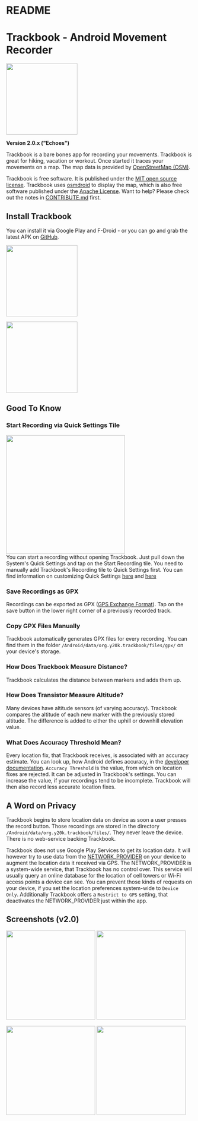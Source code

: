 README
======

# Trackbook - Android Movement Recorder
<img src="https://raw.githubusercontent.com/y20k/trackbook/master/app/src/main/res/mipmap-xxxhdpi/ic_launcher_round.png" width="192" />

**Version 2.0.x ("Echoes")**

Trackbook is a bare bones app for recording your movements. Trackbook is great for hiking, vacation or workout. Once started it traces your movements on a map. The map data is provided by [OpenStreetMap (OSM)](https://www.openstreetmap.org/).

Trackbook is free software. It is published under the [MIT open source license](https://opensource.org/licenses/MIT). Trackbook uses [osmdroid](https://github.com/osmdroid/osmdroid) to display the map, which is also free software published under the [Apache License](https://github.com/osmdroid/osmdroid/blob/master/LICENSE). Want to help? Please check out the notes in [CONTRIBUTE.md](https://github.com/y20k/trackbook/blob/master/CONTRIBUTE.md) first.

## Install Trackbook
You can install it via Google Play and F-Droid - or you can go and grab the latest APK on [GitHub](https://github.com/y20k/trackbook/releases).

[<img src="https://play.google.com/intl/de_de/badges/images/generic/en_badge_web_generic.png" width="192">](https://play.google.com/store/apps/details?id=org.y20k.trackbook)

[<img src="https://cloud.githubusercontent.com/assets/9103935/14702535/45f6326a-07ab-11e6-9256-469c1dd51c22.png" width="192">](https://f-droid.org/repository/browse/?fdid=org.y20k.trackbook)

## Good To Know

### Start Recording via Quick Settings Tile
[<img src="https://user-images.githubusercontent.com/9103935/74753187-09a75f00-5270-11ea-82de-18c5b8737e2b.png" width="320">](https://user-images.githubusercontent.com/9103935/74753187-09a75f00-5270-11ea-82de-18c5b8737e2b.png)<br />
You can start a recording without opening Trackbook. Just pull down the System's Quick Settings and tap on the Start Recording tile. You need to manually add Trackbook's Recording tile to Quick Settings first. You can find information on customizing Quick Settings [here](https://support.google.com/android/answer/9083864?hl=en) and [here](https://www.xda-developers.com/get-custom-quick-settings-tiles/)




### Save Recordings as GPX
Recordings can be exported as GPX ([GPS Exchange Format](https://en.wikipedia.org/wiki/GPS_Exchange_Format)). Tap on the save button in the lower right corner of a previously recorded track.

### Copy GPX Files Manually
Trackbook automatically generates GPX files for every recording. You can find them in the folder `/Android/data/org.y20k.trackbook/files/gpx/` on your device's storage.

### How Does Trackbook Measure Distance?
Trackbook calculates the distance between markers and adds them up.

### How Does Transistor Measure Altitude?
Many devices have altitude sensors (of varying accuracy). Trackbook compares the altitude of each new marker with the previously stored altitude. The difference is added to either the uphill or downhill elevation value.

### What Does Accuracy Threshold Mean?
Every location fix, that Trackbook receives, is associated with an accuracy estimate. You can look up, how Android defines accuracy, in the [developer documentation](https://developer.android.com/reference/kotlin/android/location/Location.html#getaccuracy). `Accuracy Threshold` is the value, from which on location fixes are rejected. It can be adjusted in Trackbook's settings. You can increase the value, if your recordings tend to be incomplete. Trackbook will then also record less accurate location fixes.

## A Word on Privacy
Trackbook begins to store location data on device as soon a user presses the record button. Those recordings are stored in the directory `/Android/data/org.y20k.trackbook/files/`. They never leave the device. There is no web-service backing Trackbook.

Trackbook does not use Google Play Services to get its location data. It will however try to use data from the [NETWORK_PROVIDER](https://developer.android.com/reference/android/location/LocationManager#NETWORK_PROVIDER) on your device to augment the location data it received via GPS. The NETWORK_PROVIDER is a system-wide service, that Trackbook has no control over. This service will usually query an online database for the location of cell towers or Wi-Fi access points a device can see. You can prevent those kinds of requests on your device, if you set the location preferences system-wide to `Device Only`. Additionally Trackbook offers a `Restrict to GPS` setting, that deactivates the NETWORK_PROVIDER just within the app.

## Screenshots (v2.0)
[<img src="https://raw.githubusercontent.com/y20k/trackbook/master/metadata/en-US/phoneScreenshots/01-map-recording-active.png" width="240">](https://raw.githubusercontent.com/y20k/trackbook/master/metadata/en-US/phoneScreenshots/01-map-recording-active.png)
[<img src="https://raw.githubusercontent.com/y20k/trackbook/master/metadata/en-US/phoneScreenshots/02-map-context-menu.png" width="240">](https://raw.githubusercontent.com/y20k/trackbook/master/metadata/en-US/phoneScreenshots/02-map-context-menu.png)

[<img src="https://raw.githubusercontent.com/y20k/trackbook/master/metadata/en-US/phoneScreenshots/03-track.png" width="240">](https://raw.githubusercontent.com/y20k/trackbook/master/metadata/en-US/phoneScreenshots/03-track.png)
[<img src="https://raw.githubusercontent.com/y20k/trackbook/master/metadata/en-US/phoneScreenshots/04-settings.png" width="240">](https://raw.githubusercontent.com/y20k/trackbook/master/metadata/en-US/phoneScreenshots/04-settings.png)
